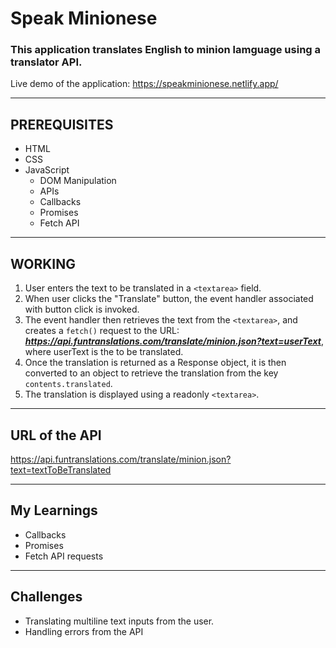 # Speak Minionese

### This application translates English to minion lamguage using a translator API.
Live demo of the application: https://speakminionese.netlify.app/
<hr />

## PREREQUISITES
* HTML
* CSS
* JavaScript
  * DOM Manipulation
  * APIs
  * Callbacks
  * Promises
  * Fetch API
  
<hr />

## WORKING
1. User enters the text to be translated in a `<textarea>` field.
2. When user clicks the "Translate" button, the event handler associated with button click is invoked.
3. The event handler then retrieves the text from the `<textarea>`, and creates a `fetch()` request to the URL: ***https://api.funtranslations.com/translate/minion.json?text=userText***, where userText is the to be translated.
4. Once the translation is returned as a Response object, it is then converted to an object to retrieve the translation from the key `contents.translated`.
5. The translation is displayed using a readonly `<textarea>`.

<hr />

## URL of the API
https://api.funtranslations.com/translate/minion.json?text=textToBeTranslated

<hr />

## My Learnings
- Callbacks
- Promises
- Fetch API requests

<hr />

## Challenges
- Translating multiline text inputs from the user.
- Handling errors from the API
